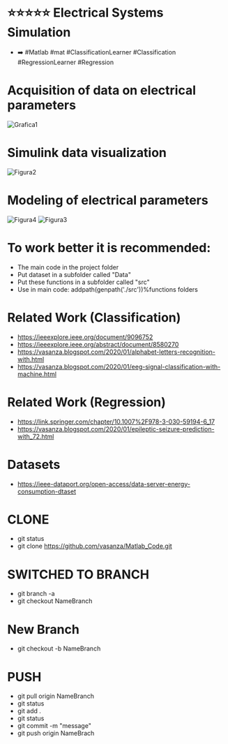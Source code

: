 # ⭐⭐⭐⭐⭐ Electrical Systems Simulation
- ➡️ #Matlab #mat #ClassificationLearner #Classification #RegressionLearner #Regression

# Acquisition of data on electrical parameters
![Grafica1](https://user-images.githubusercontent.com/12642226/142685776-a03b1378-52cb-4fc6-98dd-860409660ba5.JPG)

# Simulink data visualization
![Figura2](https://user-images.githubusercontent.com/12642226/142685777-017d52ba-bd78-4b6f-8986-7f69cc826955.JPG)

# Modeling of electrical parameters
![Figura4](https://user-images.githubusercontent.com/12642226/142685774-732943a0-1901-414d-8fb2-05d172d167d7.JPG)
![Figura3](https://user-images.githubusercontent.com/12642226/142685780-5f03c799-6765-4024-acdb-282c51084bb5.JPG)

# To work better it is recommended:
- The main code in the project folder
- Put dataset in a subfolder called "Data"
- Put these functions in a subfolder called "src"
- Use in main code: addpath(genpath('./src'))%functions folders

# Related Work (Classification)
- https://ieeexplore.ieee.org/document/9096752
- https://ieeexplore.ieee.org/abstract/document/8580270
- https://vasanza.blogspot.com/2020/01/alphabet-letters-recognition-with.html
- https://vasanza.blogspot.com/2020/01/eeg-signal-classification-with-machine.html
# Related Work (Regression)
- https://link.springer.com/chapter/10.1007%2F978-3-030-59194-6_17
- https://vasanza.blogspot.com/2020/01/epileptic-seizure-prediction-with_72.html

# Datasets
- https://ieee-dataport.org/open-access/data-server-energy-consumption-dtaset

# CLONE
- git status
- git clone https://github.com/vasanza/Matlab_Code.git

# SWITCHED TO BRANCH
- git branch -a
- git checkout NameBranch

# New Branch
- git checkout -b NameBranch

# PUSH
- git pull origin NameBranch
- git status
- git add .
- git status
- git commit -m "message"
- git push origin NameBrach
